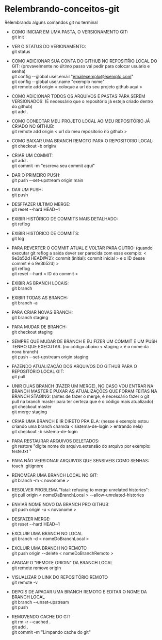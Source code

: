 # Relembrando-conceitos-git 
Relembrando alguns comandos git no terminal

- COMO INICIAR EM UMA PASTA, O VERSIONAMENTO GIT: <br />
    git init 
    
- VER O STATUS DO VERIONAMENTO: <br />
    git status

- COMO ADICIONAR SUA CONTA DO GITHUB NO REPOSITŔIO LOCAL DO GIT: (provavelmente no último passo vai pedir para colocar usuário e senha) <br />
    git config --global user.email "emailexemplo@exemplo.com" <br />
    git config --global user.name "exemplo nome" <br />
    git remote add origin < coloque a url do seu projeto github aqui > <br />

- COMO ADICIONAR TODOS OS ARQUIVOS E PASTAS PARA SEREM VERSIONADOS: (É necessário que o repositório já esteja criado dentro do github) <br />
    git add .

- COMO CONECTAR MEU PROJETO LOCAL AO MEU REPOSITÓRIO JÁ CRIADO NO GITHUB: <br />
    git remote add origin < url do meu repositorio no github > <br />

- COMO BAIXAR UMA BRANCH REMOTO PARA O REPOSITORIO LOCAL: <br />
    git checkout -b <nome-do-seu-branch-local> origin/<nome-do-branch-remoto>

- CRIAR UM COMMIT: <br />
    git add . <br />
    git commit -m "escreva seu commit aqui"
  
- DAR O PRIMEIRO PUSH: <br />
    git push --set-upstream origin main

- DAR UM PUSH: <br />
    git push

- DESFFAZER ULTIMO MERGE: <br />
    git reset --hard HEAD~1

- EXIBIR HISTÓRICO DE COMMITS MAIS DETALHADO: <br />
    git reflog
    
- EXIBIR HISTÓRICO DE COMMITS: <br /> 
    git log
    
- PARA REVERTER O COMMIT ATUAL E VOLTAR PARA OUTRO: (quando executar git reflog a saida dever ser parecida com esse exemplo: < 9e3b52d HEAD@{2}: commit (initial): commit inicial > e o ID desse commit é o  9e3b52d) > <br />
    git reflog <br />
    git reset --hard < ID do commit >
    
- EXIBIR AS BRANCH LOCAIS: <br />
    git branch
    
- EXIBIR TODAS AS BRANCH: <br />
    git branch -a
    
- PARA CRIAR NOVAS BRANCH: <br />
    git branch staging

- PARA MUDAR DE BRANCH: <br />
    git checkout staging
    
- SEMPRE QUE MUDAR DE BRANCH E EU FIZER UM COMMIT E UM PUSH TENHO QUE EXECUTAR: (no código abaixo < staging > é o nome da nova branch) <br />
    git push --set-upstream origin staging

- FAZENDO ATUALIZAÇÃO DOS ARQUIVOS DO GITHUB PARA O REPOSITÓRIO LOCAL GIT: <br />
    git pull
    
- UNIR DUAS BRANCH (FAZER UM MERGE), NO CASO VOU ENTRAR NA BRANCH MASTER E PUXAR AS ATUALIZAÇÕES QUE FORAM FEITAS NA BRANCH STAGING: (antes de fazer o   merge, é necessário fazer o git pull na branch master para ter certeza que é o código mais atualizado) <br />
    git checkout  master <br />
    git merge staging
    
- CRIAR UMA BRANCH E IR DIRETO PRA ELA: (nesse é exemplo estou criando uma branch chamda < sistema-de-login >  entrando nela) <br />
    git checkout -b sistema-de-login
    
- PARA RESTAURAR ARQUIVOS DELETADOS: <br />
    git restore "digite nome do arquivo.extensão do arquivo por exemplo: teste.txt "

- PARA NÃO VERSIONAR ARQUIVOS QUE SENSIVEIS COMO SENHAS: <br />
    touch .gitignore

- RENOMEAR UMA BRANCH LOCAL NO GIT: <br />
    git branch -m < novonome >
    
- RESOLVER PROBLEMA "fatal: refusing to merge unrelated histories": <br />
    git pull origin < nomeDaBranchLocal > --allow-unrelated-histories
    
- ENVIAR NOME NOVO DA BRANCH PRO GITHUB: <br />
    git push origin -u < novonome >

- DESFAZER MERGE: <br />
    git reset --hard HEAD~1

- EXCLUIR UMA BRANCH NO LOCAL <br />
    git branch -d < nomeDoBranchLocal >

- EXCLUIR UMA BRANCH NO REMOTO <br />
    git push origin --delete < nomeDoBranchRemoto >
    
- APAGAR O "REMOTE ORIGIN" DA BRANCH LOCAL <br />
    git remote remove origin
    
- VISUALIZAR O LINK DO REPOSITÓRIO REMOTO <br />
    git remote -v
    
- DEPOIS DE APAGAR UMA BRANCH REMOTO E EDITAR O NOME DA BRANCH LOCAL <br />
    git branch --unset-upstream <br />
    git push

- REMOVENDO CACHE DO GIT  <br />
    git rm -r --cached .  <br />
    git add .  <br />
    git commit -m "Limpando cache do git"  <br />
   
